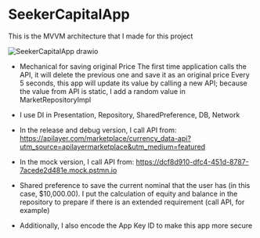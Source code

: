 # SeekerCapitalApp

This is the MVVM architecture that I made for this project

![SeekerCapitalApp drawio](https://user-images.githubusercontent.com/3623363/207842814-44357fd6-5869-4320-a166-1edaae190b00.png)


- Mechanical for saving original Price 
The first time application calls the API, it will delete the previous one and save it as an original price
Every 5 seconds, this app will update its value by calling a new API; because the value from API is static, I add a random value in MarketRepositoryImpl

- I use DI in Presentation, Repository, SharedPreference, DB, Network

- In the release and debug version, I call API from:
https://apilayer.com/marketplace/currency_data-api?utm_source=apilayermarketplace&utm_medium=featured
- In the mock version, I call API from:
https://dcf8d910-dfc4-451d-8787-7acede2d481e.mock.pstmn.io


- Shared preference to save the current nominal that the user has (in this case, $10,000.00). I put the calculation of equity and balance in the repository to prepare if there is an extended requirement (call API, for example)


- Additionally, I also encode the App Key ID to make this app more secure

